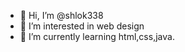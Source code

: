 - 👋 Hi, I’m @shlok338
- 👀 I’m interested in web design
- 🌱 I’m currently learning html,css,java.
<!---
shlok338/shlok338 is a ✨ special ✨ repository because its `README.md` (this file) appears on your GitHub profile.
You can click the Preview link to take a look at your changes.
--->

